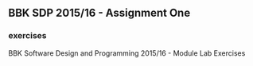 ## BBK SDP 2015/16 - Assignment One
### exercises
BBK Software Design and Programming 2015/16 - Module Lab Exercises 
